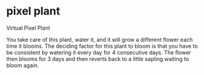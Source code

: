 # pixel plant
Virtual Pixel Plant

You take care of this plant, water it, and it will grow a different flower each time it blooms. 
The deciding factor for this plant to bloom is that you have to be consistent by watering it every day for 4 consecutive days.
The flower then blooms for 3 days and then reverts back to a little sapling waiting to bloom again.
